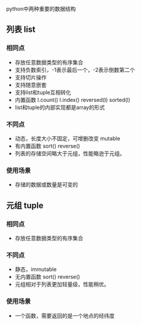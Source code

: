 python中两种重要的数据结构
## 列表 list
### 相同点
- 存放任意数据类型的有序集合
- 支持负数索引，-1表示最后一个，-2表示倒数第二个
- 支持切片操作
- 支持随意嵌套
- 支持list和tuple互相转化
- 内置函数 l.count() l.index() reversed(l) sorted(l)
- list和tuple的内部实现都是array的形式

### 不同点
- 动态，长度大小不固定，可增删改变 mutable
- 有内置函数 sort() reverse()
- 列表的存储空间略大于元组，性能略逊于元组。
### 使用场景
- 存储的数据或数量是可变的

## 元组 tuple
### 相同点
- 存放任意数据类型的有序集合
### 不同点
- 静态，immutable
- 无内置函数 sort() reverse()
- 元组相对于列表更加轻量级，性能稍优。
### 使用场景
- 一个函数，需要返回的是一个地点的经纬度

